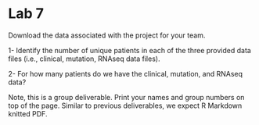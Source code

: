 # Lab 7

Download the data associated with the project for your team. 

1- Identify the number of unique patients in each of the three provided data files (i.e., clinical, mutation, RNAseq data files). 

2- For how many patients do we have the clinical, mutation, and RNAseq data? 

Note, this is a group deliverable. Print your names and group numbers on top of the page. Similar to previous deliverables, we expect R Markdown knitted PDF. 
